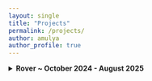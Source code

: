```yaml
---
layout: single
title: "Projects"
permalink: /projects/
author: amulya
author_profile: true
---
```


<details>
  <summary><strong>Rover ~ October 2024 - August 2025</strong></summary>
  <p style="font-size: 0.8rem;">
  This paragraph has smaller text.
  </p>
</details>

<!--
<details>
  <summary><strong>school project here? (car) </strong></summary>
  <p style="font-size: 0.8rem;">
  explaination here!!
  </p>
</details>
--!>
